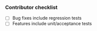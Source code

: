 ### Contributor checklist

- [ ] Bug fixes include regression tests
- [ ] Features include unit/acceptance tests
